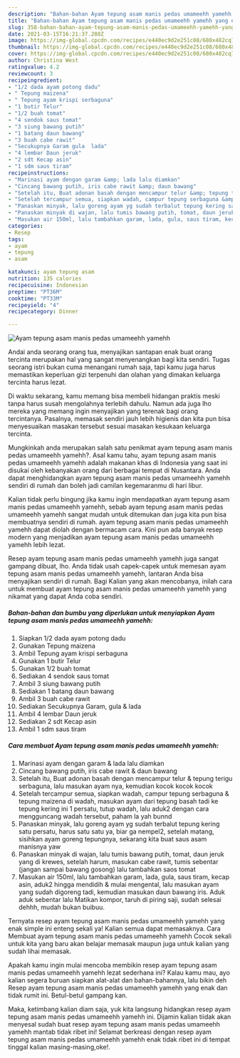 ```yaml
---
description: "Bahan-bahan Ayam tepung asam manis pedas umameehh yamehh yang enak Untuk Jualan"
title: "Bahan-bahan Ayam tepung asam manis pedas umameehh yamehh yang enak Untuk Jualan"
slug: 358-bahan-bahan-ayam-tepung-asam-manis-pedas-umameehh-yamehh-yang-enak-untuk-jualan
date: 2021-03-15T16:21:37.288Z
image: https://img-global.cpcdn.com/recipes/e440ec9d2e251c08/680x482cq70/ayam-tepung-asam-manis-pedas-umameehh-yamehh-foto-resep-utama.jpg
thumbnail: https://img-global.cpcdn.com/recipes/e440ec9d2e251c08/680x482cq70/ayam-tepung-asam-manis-pedas-umameehh-yamehh-foto-resep-utama.jpg
cover: https://img-global.cpcdn.com/recipes/e440ec9d2e251c08/680x482cq70/ayam-tepung-asam-manis-pedas-umameehh-yamehh-foto-resep-utama.jpg
author: Christina West
ratingvalue: 4.2
reviewcount: 3
recipeingredient:
- "1/2 dada ayam potong dadu"
- " Tepung maizena"
- " Tepung ayam krispi serbaguna"
- "1 butir Telur"
- "1/2 buah tomat"
- "4 sendok saus tomat"
- "3 siung bawang putih"
- "1 batang daun bawang"
- "3 buah cabe rawit"
- "Secukupnya Garam gula  lada"
- "4 lembar Daun jeruk"
- "2 sdt Kecap asin"
- "1 sdm saus tiram"
recipeinstructions:
- "Marinasi ayam dengan garam &amp; lada lalu diamkan"
- "Cincang bawang putih, iris cabe rawit &amp; daun bawang"
- "Setelah itu, Buat adonan basah dengan mencampur telur &amp; tepung terigu serbaguna, lalu masukan ayam nya, kemudian kocok kocok kocok"
- "Setelah tercampur semua, siapkan wadah, campur tepung serbaguna &amp; tepung maizena di wadah, masukan ayam dari tepung basah tadi ke tepung kering ini 1 persatu, tutup wadah, lalu aduk2 dengan cara mengguncang wadah tersebut, paham la yah bunnd"
- "Panaskan minyak, lalu goreng ayam yg sudah terbalut tepung kering satu persatu, harus satu satu ya, biar ga nempel2, setelah matang, sisihkan ayam goreng tepungnya, sekarang kita buat saus asam manisnya yaw"
- "Panaskan minyak di wajan, lalu tumis bawang putih, tomat, daun jeruk yang di krewes, setelah harum, masukan cabe rawit, tumis sebentar (jangan sampai bawang gosong) lalu tambahkan saos tomat"
- "Masukan air 150ml, lalu tambahkan garam, lada, gula, saus tiram, kecap asin, aduk2 hingga mendidih &amp; mulai mengental, lalu masukan ayam yang sudah digoreng tadi, kemudian masukan daun bawang iris. Aduk aduk sebentar lalu Matikan kompor, taruh di piring saji, sudah selesai dehhh, mudah bukan buibuu."
categories:
- Resep
tags:
- ayam
- tepung
- asam

katakunci: ayam tepung asam 
nutrition: 135 calories
recipecuisine: Indonesian
preptime: "PT36M"
cooktime: "PT33M"
recipeyield: "4"
recipecategory: Dinner

---
```



![Ayam tepung asam manis pedas umameehh yamehh](https://img-global.cpcdn.com/recipes/e440ec9d2e251c08/680x482cq70/ayam-tepung-asam-manis-pedas-umameehh-yamehh-foto-resep-utama.jpg)

Andai anda seorang orang tua, menyajikan santapan enak buat orang tercinta merupakan hal yang sangat menyenangkan bagi kita sendiri. Tugas seorang istri bukan cuma menangani rumah saja, tapi kamu juga harus memastikan keperluan gizi terpenuhi dan olahan yang dimakan keluarga tercinta harus lezat.

Di waktu  sekarang, kamu memang bisa membeli hidangan praktis meski tanpa harus susah mengolahnya terlebih dahulu. Namun ada juga lho mereka yang memang ingin menyajikan yang terenak bagi orang tercintanya. Pasalnya, memasak sendiri jauh lebih higienis dan kita pun bisa menyesuaikan masakan tersebut sesuai masakan kesukaan keluarga tercinta. 



Mungkinkah anda merupakan salah satu penikmat ayam tepung asam manis pedas umameehh yamehh?. Asal kamu tahu, ayam tepung asam manis pedas umameehh yamehh adalah makanan khas di Indonesia yang saat ini disukai oleh kebanyakan orang dari berbagai tempat di Nusantara. Anda dapat menghidangkan ayam tepung asam manis pedas umameehh yamehh sendiri di rumah dan boleh jadi camilan kegemaranmu di hari libur.

Kalian tidak perlu bingung jika kamu ingin mendapatkan ayam tepung asam manis pedas umameehh yamehh, sebab ayam tepung asam manis pedas umameehh yamehh sangat mudah untuk ditemukan dan juga kita pun bisa membuatnya sendiri di rumah. ayam tepung asam manis pedas umameehh yamehh dapat diolah dengan bermacam cara. Kini pun ada banyak resep modern yang menjadikan ayam tepung asam manis pedas umameehh yamehh lebih lezat.

Resep ayam tepung asam manis pedas umameehh yamehh juga sangat gampang dibuat, lho. Anda tidak usah capek-capek untuk memesan ayam tepung asam manis pedas umameehh yamehh, lantaran Anda bisa menyajikan sendiri di rumah. Bagi Kalian yang akan mencobanya, inilah cara untuk membuat ayam tepung asam manis pedas umameehh yamehh yang nikamat yang dapat Anda coba sendiri.

<!--inarticleads1-->

##### Bahan-bahan dan bumbu yang diperlukan untuk menyiapkan Ayam tepung asam manis pedas umameehh yamehh:

1. Siapkan 1/2 dada ayam potong dadu
1. Gunakan  Tepung maizena
1. Ambil  Tepung ayam krispi serbaguna
1. Gunakan 1 butir Telur
1. Gunakan 1/2 buah tomat
1. Sediakan 4 sendok saus tomat
1. Ambil 3 siung bawang putih
1. Sediakan 1 batang daun bawang
1. Ambil 3 buah cabe rawit
1. Sediakan Secukupnya Garam, gula &amp; lada
1. Ambil 4 lembar Daun jeruk
1. Sediakan 2 sdt Kecap asin
1. Ambil 1 sdm saus tiram




<!--inarticleads2-->

##### Cara membuat Ayam tepung asam manis pedas umameehh yamehh:

1. Marinasi ayam dengan garam &amp; lada lalu diamkan
1. Cincang bawang putih, iris cabe rawit &amp; daun bawang
1. Setelah itu, Buat adonan basah dengan mencampur telur &amp; tepung terigu serbaguna, lalu masukan ayam nya, kemudian kocok kocok kocok
1. Setelah tercampur semua, siapkan wadah, campur tepung serbaguna &amp; tepung maizena di wadah, masukan ayam dari tepung basah tadi ke tepung kering ini 1 persatu, tutup wadah, lalu aduk2 dengan cara mengguncang wadah tersebut, paham la yah bunnd
1. Panaskan minyak, lalu goreng ayam yg sudah terbalut tepung kering satu persatu, harus satu satu ya, biar ga nempel2, setelah matang, sisihkan ayam goreng tepungnya, sekarang kita buat saus asam manisnya yaw
1. Panaskan minyak di wajan, lalu tumis bawang putih, tomat, daun jeruk yang di krewes, setelah harum, masukan cabe rawit, tumis sebentar (jangan sampai bawang gosong) lalu tambahkan saos tomat
1. Masukan air 150ml, lalu tambahkan garam, lada, gula, saus tiram, kecap asin, aduk2 hingga mendidih &amp; mulai mengental, lalu masukan ayam yang sudah digoreng tadi, kemudian masukan daun bawang iris. Aduk aduk sebentar lalu Matikan kompor, taruh di piring saji, sudah selesai dehhh, mudah bukan buibuu.




Ternyata resep ayam tepung asam manis pedas umameehh yamehh yang enak simple ini enteng sekali ya! Kalian semua dapat memasaknya. Cara Membuat ayam tepung asam manis pedas umameehh yamehh Cocok sekali untuk kita yang baru akan belajar memasak maupun juga untuk kalian yang sudah lihai memasak.

Apakah kamu ingin mulai mencoba membikin resep ayam tepung asam manis pedas umameehh yamehh lezat sederhana ini? Kalau kamu mau, ayo kalian segera buruan siapkan alat-alat dan bahan-bahannya, lalu bikin deh Resep ayam tepung asam manis pedas umameehh yamehh yang enak dan tidak rumit ini. Betul-betul gampang kan. 

Maka, ketimbang kalian diam saja, yuk kita langsung hidangkan resep ayam tepung asam manis pedas umameehh yamehh ini. Dijamin kalian tiidak akan menyesal sudah buat resep ayam tepung asam manis pedas umameehh yamehh mantab tidak ribet ini! Selamat berkreasi dengan resep ayam tepung asam manis pedas umameehh yamehh enak tidak ribet ini di tempat tinggal kalian masing-masing,oke!.


